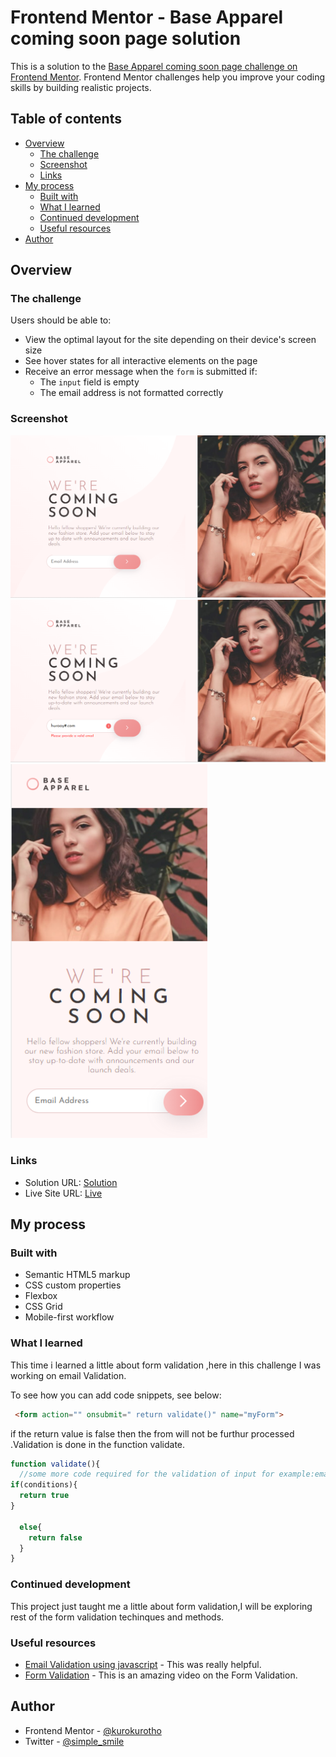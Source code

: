 # Frontend Mentor - Base Apparel coming soon page solution

This is a solution to the [Base Apparel coming soon page challenge on Frontend Mentor](https://www.frontendmentor.io/challenges/base-apparel-coming-soon-page-5d46b47f8db8a7063f9331a0). Frontend Mentor challenges help you improve your coding skills by building realistic projects. 

## Table of contents

- [Overview](#overview)
  - [The challenge](#the-challenge)
  - [Screenshot](#screenshot)
  - [Links](#links)
- [My process](#my-process)
  - [Built with](#built-with)
  - [What I learned](#what-i-learned)
  - [Continued development](#continued-development)
  - [Useful resources](#useful-resources)
- [Author](#author)


## Overview

### The challenge

Users should be able to:

- View the optimal layout for the site depending on their device's screen size
- See hover states for all interactive elements on the page
- Receive an error message when the `form` is submitted if:
  - The `input` field is empty
  - The email address is not formatted correctly

### Screenshot

![](11.png)
![](2.png)
![](3.png)


### Links

- Solution URL: [Solution](https://github.com/kurokurotho/new2.github.io.git)
- Live Site URL: [Live](https://kurokurotho.github.io/new2.github.io/)

## My process

### Built with

- Semantic HTML5 markup
- CSS custom properties
- Flexbox
- CSS Grid
- Mobile-first workflow

### What I learned

This time i learned a little about form validation ,here in this challenge I was working on email Validation.

To see how you can add code snippets, see below:

```html
 <form action="" onsubmit=" return validate()" name="myForm">
```
if the return value is false then the from will not be furthur processed .Validation is done in the function validate.


```js
function validate(){
  //some more code required for the validation of input for example:email input.
if(conditions){
  return true
}
  
  else{
    return false
  }
}
```

### Continued development

This project just taught me a little about form validation,I will be exploring rest of the form validation techinques and methods. 


### Useful resources

- [Email Validation using javascript](https://www.w3resource.com/javascript/form/email-validation.php) - This was really helpful.
- [Form Validation](https://www.youtube.com/watch?v=fQ9QkBGohLw) - This is an amazing video on the Form Validation.


## Author

- Frontend Mentor - [@kurokurotho](https://www.frontendmentor.io/profile/kurokurotho)
- Twitter - [@simple_smile](https://twitter.com/simple_smile9)




